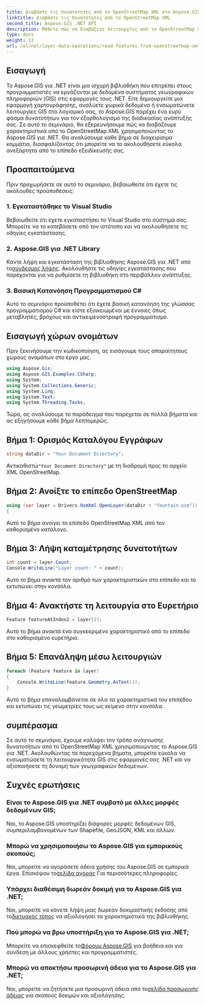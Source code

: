```yaml
---
title: Διαβάστε τις δυνατότητες από το OpenStreetMap XML στο Aspose.GIS
linktitle: Διαβάστε τις δυνατότητες από το OpenStreetMap XML
second_title: Aspose.GIS .NET API
description: Μάθετε πώς να διαβάζετε λειτουργίες από το OpenStreetMap XML χρησιμοποιώντας το Aspose.GIS για .NET. Βήμα προς βήμα σεμινάριο με παραδείγματα κώδικα.
type: docs
weight: 13
url: /el/net/layer-data-operations/read-features-from-openstreetmap-xml/
---
```

## Εισαγωγή
Το Aspose.GIS για .NET είναι μια ισχυρή βιβλιοθήκη που επιτρέπει στους προγραμματιστές να εργάζονται με δεδομένα συστήματος γεωγραφικών πληροφοριών (GIS) στις εφαρμογές τους .NET. Είτε δημιουργείτε μια εφαρμογή χαρτογράφησης, αναλύετε χωρικά δεδομένα ή ενσωματώνετε λειτουργίες GIS στο λογισμικό σας, το Aspose.GIS παρέχει ένα ευρύ φάσμα δυνατοτήτων για τον εξορθολογισμό της διαδικασίας ανάπτυξής σας.
Σε αυτό το σεμινάριο, θα εξερευνήσουμε πώς να διαβάζουμε χαρακτηριστικά από το OpenStreetMap XML χρησιμοποιώντας το Aspose.GIS για .NET. Θα αναλύσουμε κάθε βήμα σε διαχειρίσιμα κομμάτια, διασφαλίζοντας ότι μπορείτε να το ακολουθήσετε εύκολα ανεξάρτητα από το επίπεδο εξειδίκευσής σας.
## Προαπαιτούμενα
Πριν προχωρήσετε σε αυτό το σεμινάριο, βεβαιωθείτε ότι έχετε τις ακόλουθες προϋποθέσεις:
### 1. Εγκαταστάθηκε το Visual Studio
Βεβαιωθείτε ότι έχετε εγκαταστήσει το Visual Studio στο σύστημά σας. Μπορείτε να το κατεβάσετε από τον ιστότοπο και να ακολουθήσετε τις οδηγίες εγκατάστασης.
### 2. Aspose.GIS για .NET Library
 Κάντε λήψη και εγκατάσταση της βιβλιοθήκης Aspose.GIS για .NET από το[σύνδεσμος λήψης](https://releases.aspose.com/gis/net/). Ακολουθήστε τις οδηγίες εγκατάστασης που παρέχονται για να ρυθμίσετε τη βιβλιοθήκη στο περιβάλλον ανάπτυξης.
### 3. Βασική Κατανόηση Προγραμματισμού C#
Αυτό το σεμινάριο προϋποθέτει ότι έχετε βασική κατανόηση της γλώσσας προγραμματισμού C# και είστε εξοικειωμένοι με έννοιες όπως μεταβλητές, βρόχους και αντικειμενοστραφή προγραμματισμό.
## Εισαγωγή χώρων ονομάτων
Πριν ξεκινήσουμε την κωδικοποίηση, ας εισάγουμε τους απαραίτητους χώρους ονομάτων στο έργο μας.

```csharp
using Aspose.Gis;
using Aspose.GIS.Examples.CSharp;
using System;
using System.Collections.Generic;
using System.Linq;
using System.Text;
using System.Threading.Tasks;
```

Τώρα, ας αναλύσουμε το παράδειγμα που παρέχεται σε πολλά βήματα και ας εξηγήσουμε κάθε βήμα λεπτομερώς.
## Βήμα 1: Ορισμός Καταλόγου Εγγράφων
```csharp
string dataDir = "Your Document Directory";
```
 Αντικαθιστώ`"Your Document Directory"` με τη διαδρομή προς το αρχείο XML OpenStreetMap.
## Βήμα 2: Ανοίξτε το επίπεδο OpenStreetMap
```csharp
using (var layer = Drivers.OsmXml.OpenLayer(dataDir + "fountain.osm"))
{
```
Αυτό το βήμα ανοίγει το επίπεδο OpenStreetMap XML από τον καθορισμένο κατάλογο.
## Βήμα 3: Λήψη καταμέτρησης δυνατοτήτων
```csharp
int count = layer.Count;
Console.WriteLine("Layer count: " + count);
```
Αυτό το βήμα ανακτά τον αριθμό των χαρακτηριστικών στο επίπεδο και το εκτυπώνει στην κονσόλα.
## Βήμα 4: Ανακτήστε τη λειτουργία στο Ευρετήριο
```csharp
Feature featureAtIndex2 = layer[2];
```
Αυτό το βήμα ανακτά ένα συγκεκριμένο χαρακτηριστικό από το επίπεδο στο καθορισμένο ευρετήριο.
## Βήμα 5: Επανάληψη μέσω λειτουργιών
```csharp
foreach (Feature feature in layer)
{
    Console.WriteLine(feature.Geometry.AsText());
}
```
Αυτό το βήμα επαναλαμβάνεται σε όλα τα χαρακτηριστικά του επιπέδου και εκτυπώνει τις γεωμετρίες τους ως κείμενο στην κονσόλα.
## συμπέρασμα
Σε αυτό το σεμινάριο, έχουμε καλύψει τον τρόπο ανάγνωσης δυνατοτήτων από το OpenStreetMap XML χρησιμοποιώντας το Aspose.GIS για .NET. Ακολουθώντας τα παρεχόμενα βήματα, μπορείτε εύκολα να ενσωματώσετε τη λειτουργικότητα GIS στις εφαρμογές σας .NET και να αξιοποιήσετε τη δύναμη των γεωγραφικών δεδομένων.
## Συχνές ερωτήσεις
### Είναι το Aspose.GIS για .NET συμβατό με άλλες μορφές δεδομένων GIS;
Ναι, το Aspose.GIS υποστηρίζει διάφορες μορφές δεδομένων GIS, συμπεριλαμβανομένων των Shapefile, GeoJSON, KML και άλλων.
### Μπορώ να χρησιμοποιήσω το Aspose.GIS για εμπορικούς σκοπούς;
Ναι, μπορείτε να αγοράσετε άδεια χρήσης του Aspose.GIS σε εμπορικά έργα. Επισκέψου το[σελίδα αγοράς](https://purchase.aspose.com/buy) Για περισσότερες πληροφορίες.
### Υπάρχει διαθέσιμη δωρεάν δοκιμή για το Aspose.GIS για .NET;
 Ναι, μπορείτε να κάνετε λήψη μιας δωρεάν δοκιμαστικής έκδοσης από το[δικτυακός τόπος](https://releases.aspose.com/) να αξιολογήσει τα χαρακτηριστικά της βιβλιοθήκης.
### Πού μπορώ να βρω υποστήριξη για το Aspose.GIS για .NET;
 Μπορείτε να επισκεφθείτε το[Φόρουμ Aspose.GIS](https://forum.aspose.com/c/gis/33) για βοήθεια και για σύνδεση με άλλους χρήστες και προγραμματιστές.
### Μπορώ να αποκτήσω προσωρινή άδεια για το Aspose.GIS για .NET;
 Ναι, μπορείτε να ζητήσετε μια προσωρινή άδεια από το[σελίδα προσωρινής άδειας](https://purchase.aspose.com/temporary-license/) για σκοπούς δοκιμών και αξιολόγησης.